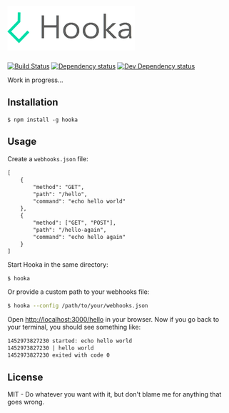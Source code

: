 # ![hooka](media/logo.png)

[![Build Status][travis-image]][travis-url] 
[![Dependency status][david-dm-image]][david-dm-url] 
[![Dev Dependency status][david-dm-dev-image]][david-dm-dev-url]

[travis-url]: https://travis-ci.org/danistefanovic/hooka
[travis-image]: http://img.shields.io/travis/danistefanovic/hooka.svg
[david-dm-url]:https://david-dm.org/danistefanovic/hooka
[david-dm-image]:https://david-dm.org/danistefanovic/hooka.svg
[david-dm-dev-url]:https://david-dm.org/danistefanovic/hooka#info=devDependencies
[david-dm-dev-image]:https://david-dm.org/danistefanovic/hooka/dev-status.svg

Work in progress...

## Installation

```
$ npm install -g hooka
```

## Usage

Create a `webhooks.json` file:

```
[
    {
        "method": "GET",
        "path": "/hello",
        "command": "echo hello world"
    },
    {
        "method": ["GET", "POST"],
        "path": "/hello-again",
        "command": "echo hello again"
    }
]
```

Start Hooka in the same directory:
```sh
$ hooka
```

Or provide a custom path to your webhooks file:
```sh
$ hooka --config /path/to/your/webhooks.json
```

Open [http://localhost:3000/hello](http://localhost:3000/hello) in your browser. Now if you go back to your terminal, you should see something like:
```
1452973827230 started: echo hello world
1452973827230 | hello world
1452973827230 exited with code 0
````

## License

MIT -  Do whatever you want with it, but don't blame me for anything that goes wrong.
